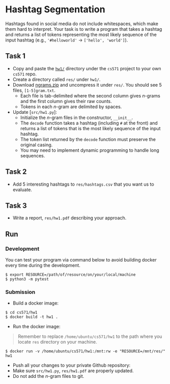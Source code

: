 Hashtag Segmentation
=====

Hashtags found in social media do not include whitespaces, which make them hard to interpret. Your task is to write a program that takes a hashtag and returns a list of tokens representing the most likely sequence of the input hashtag (e.g., `'#helloworld'` &rarr; `['hello', 'world']`).


## Task 1

* Copy and paste the [`hw1/`](.) directory under the `cs571` project to your own `cs571` repo.
* Create a directory called `res/` under `hw1/`.
* Download [ngrams.zip](https://canvas.emory.edu/files/1997331/download?download_frd=1) and uncompress it under `res/`.  You should see 5 files, `[1-5]gram.txt`.
  * Each file is tab-delimited where the second column gives _n_-grams and the first column gives their raw counts.
  * Tokens in each _n_-gram are delimited by spaces.
* Update [`src/hw1.py`]:
  * Initialize the _n_-gram files in the constructor, `__init__`.
  * The `decode` function takes a hashtag (including `#` at the front) and returns a list of tokens that is the most likely sequence of the input hashtag.
  * The token list returned by the `decode` function must preserve the original casing.
  * You may need to implement dynamic programming to handle long sequences.


## Task 2

* Add 5 interesting hashtags to `res/hashtags.csv` that you want us to evaluate.


## Task 3

* Write a report, `res/hw1.pdf` describing your approach.


## Run

### Development

You can test your program via command below to avoid building docker every time during the development.

```
$ export RESOURCE=/path/of/resource/on/your/local/machine
$ python3 -m pytest
```

### Submission

* Build a docker image:
```
$ cd cs571/hw1
$ docker build -t hw1 .
```
* Run the docker image:

> Remember to replace `/home/ubuntu/cs571/hw1` to the path where you locate `res` directory on your machine.

```
$ docker run -v /home/ubuntu/cs571/hw1:/mnt:rw -e "RESOURCE=/mnt/res/" hw1
```

* Push all your changes to your private Github repository:
* Make sure `src/hw1.py`, `res/hw1.pdf` are properly updated.
* Do not add the _n_-gram files to git.
